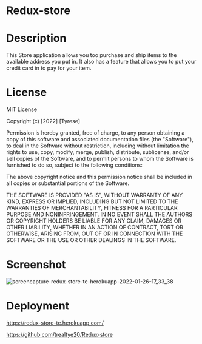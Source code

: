 # Redux-store

# Description

This Store application allows you too purchase and ship items to the available address you put in. It also has a feature that allows you to put your credit card in to pay for your item.

# License

MIT License

Copyright (c) [2022] [Tyrese]

Permission is hereby granted, free of charge, to any person obtaining a copy of this software and associated documentation files (the "Software"), to deal in the Software without restriction, including without limitation the rights to use, copy, modify, merge, publish, distribute, sublicense, and/or sell copies of the Software, and to permit persons to whom the Software is furnished to do so, subject to the following conditions:

The above copyright notice and this permission notice shall be included in all copies or substantial portions of the Software.

THE SOFTWARE IS PROVIDED "AS IS", WITHOUT WARRANTY OF ANY KIND, EXPRESS OR IMPLIED, INCLUDING BUT NOT LIMITED TO THE WARRANTIES OF MERCHANTABILITY, FITNESS FOR A PARTICULAR PURPOSE AND NONINFRINGEMENT. IN NO EVENT SHALL THE AUTHORS OR COPYRIGHT HOLDERS BE LIABLE FOR ANY CLAIM, DAMAGES OR OTHER LIABILITY, WHETHER IN AN ACTION OF CONTRACT, TORT OR OTHERWISE, ARISING FROM, OUT OF OR IN CONNECTION WITH THE SOFTWARE OR THE USE OR OTHER DEALINGS IN THE SOFTWARE.

# Screenshot
![screencapture-redux-store-te-herokuapp-2022-01-26-17_33_38](https://user-images.githubusercontent.com/89477789/151258466-42280899-52d8-46c7-aeb9-a99c695d334a.png)


# Deployment

https://redux-store-te.herokuapp.com/

https://github.com/trealtye20/Redux-store
